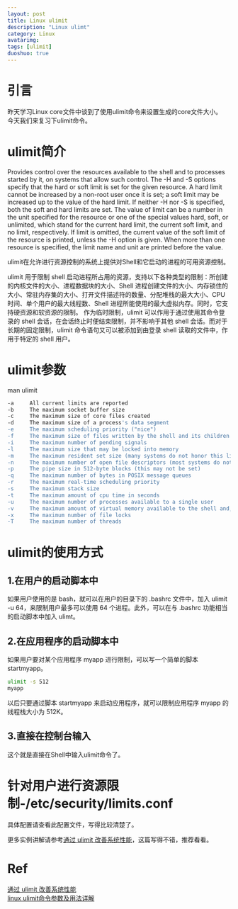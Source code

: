 ```yaml
---
layout: post
title: Linux ulimit
description: "Linux ulimt"
category: Linux
avatarimg:
tags: [ulimit]
duoshuo: true
---
```


# 引言
昨天学习Linux core文件中谈到了使用ulimit命令来设置生成的core文件大小。  
今天我们来复习下ulimit命令。

# ulimit简介
> 
Provides  control  over the resources available to the shell and to processes started by it, on systems that allow such control.  The -H and -S options specify that the hard or soft limit is
set for the given resource.  A hard limit cannot be increased by a non-root user once it is set; a soft limit may be increased up to the value of the hard limit.  If neither  -H  nor  -S  is
specified,  both  the  soft  and  hard limits are set.  The value of limit can be a number in the unit specified for the resource or one of the special values hard, soft, or unlimited, which
stand for the current hard limit, the current soft limit, and no limit, respectively.  If limit is omitted, the current value of the soft limit of the resource  is  printed,  unless  the  -H
option is given.  When more than one resource is specified, the limit name and unit are printed before the value.  

ulimit在允许进行资源控制的系统上提供对Shell和它启动的进程的可用资源控制。

>
ulimit 用于限制 shell 启动进程所占用的资源，支持以下各种类型的限制：所创建的内核文件的大小、进程数据块的大小、Shell 进程创建文件的大小、内存锁住的大小、常驻内存集的大小、打开文件描述符的数量、分配堆栈的最大大小、CPU 时间、单个用户的最大线程数、Shell 进程所能使用的最大虚拟内存。同时，它支持硬资源和软资源的限制。
作为临时限制，ulimit 可以作用于通过使用其命令登录的 shell 会话，在会话终止时便结束限制，并不影响于其他 shell 会话。而对于长期的固定限制，ulimit 命令语句又可以被添加到由登录 shell 读取的文件中，作用于特定的 shell 用户。

# ulimit参数
man ulimit

```bash
-a     All current limits are reported
-b     The maximum socket buffer size
-c     The maximum size of core files created
-d     The maximum size of a process's data segment
-e     The maximum scheduling priority ("nice")
-f     The maximum size of files written by the shell and its children
-i     The maximum number of pending signals
-l     The maximum size that may be locked into memory
-m     The maximum resident set size (many systems do not honor this limit)
-n     The maximum number of open file descriptors (most systems do not allow this value to be set)
-p     The pipe size in 512-byte blocks (this may not be set)
-q     The maximum number of bytes in POSIX message queues
-r     The maximum real-time scheduling priority
-s     The maximum stack size
-t     The maximum amount of cpu time in seconds
-u     The maximum number of processes available to a single user
-v     The maximum amount of virtual memory available to the shell and, on some systems, to its children
-x     The maximum number of file locks
-T     The maximum number of threads
```    

# ulimit的使用方式
## 1.在用户的启动脚本中
> 
如果用户使用的是 bash，就可以在用户的目录下的 .bashrc 文件中，加入 ulimit -u 64，来限制用户最多可以使用 64 个进程。此外，可以在与 .bashrc 功能相当的启动脚本中加入 ulimt。

## 2.在应用程序的启动脚本中
如果用户要对某个应用程序 myapp 进行限制，可以写一个简单的脚本 startmyapp。

```bash
ulimit -s 512 
myapp
```    
以后只要通过脚本 startmyapp 来启动应用程序，就可以限制应用程序 myapp 的线程栈大小为 512K。

## 3.直接在控制台输入
这个就是直接在Shell中输入ulimit命令了。

# 针对用户进行资源限制-/etc/security/limits.conf
具体配置请查看此配置文件，写得比较清楚了。

更多实例讲解请参考[通过 ulimit 改善系统性能](http://www.ibm.com/developerworks/cn/linux/l-cn-ulimit/)，这篇写得不错，推荐看看。

# Ref
[通过 ulimit 改善系统性能](http://www.ibm.com/developerworks/cn/linux/l-cn-ulimit/)  
[linux ulimit命令参数及用法详解](http://www.linuxso.com/command/ulimit.html)  
